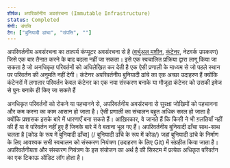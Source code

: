 ```yaml
---
शीर्षक: अपरिवर्तनीय अवसंरचना (Immutable Infrastructure)
status: Completed
श्रेणी: संपत्ति
टैग: ["बुनियादी ढांचा", "संपत्ति", ""]
---
```


अपरिवर्तनीय अवसंरचना का तात्पर्य कंप्यूटर अवसंरचना से है
([वर्चुअल मशीन](/वर्चुअल-मशीन/), [कंटेनर](/कंटेनर/), नेटवर्क उपकरण)
जिसे एक बार तैनात करने के बाद बदला नहीं जा सकता।
इसे एक स्वचालित प्रक्रिया द्वारा लागू किया जा सकता है जो अनधिकृत परिवर्तनों को अधिलेखित कर देती है
एक ऐसी प्रणाली के माध्यम से जो पहले स्थान पर परिवर्तन की अनुमति नहीं देगी।
कंटेनर अपरिवर्तनीय बुनियादी ढांचे का एक अच्छा उदाहरण हैं
क्योंकि कंटेनरों में लगातार परिवर्तन केवल कंटेनर का एक नया संस्करण 
बनाके या मौजूदा कंटेनर को उसकी इमेज से पुनः बनाके ही किए जा सकते हैं

अनधिकृत परिवर्तनों को रोकने या पहचानने से,
अपरिवर्तनीय अवसंरचना से सुरक्षा जोखिमों को पहचानना और कम करना का काम आसान हो जाता है।
ऐसी प्रणाली का संचालन बहुत अधिक सरल हो जाता है क्योंकि प्रशासक इसके बारे में धारणाएँ बना सकते हैं।
आख़िरकार, वे जानते हैं कि किसी ने भी ग़लतियाँ नहीं की हैं या वे परिवर्तन नहीं हुए हैं जिनके बारे में वे बताना भूल गए हैं।
अपरिवर्तनीय बुनियादी ढाँचा साथ-साथ चलता है [कोड के रूप में बुनियादी ढाँचा] (/ बुनियादी ढाँचे के रूप में कोड/)
जहां बुनियादी ढांचे के निर्माण के लिए आवश्यक सभी स्वचालन को संस्करण नियंत्रण (उदाहरण के लिए Git) में संग्रहीत किया जाता है।
अपरिवर्तनीयता और संस्करण नियंत्रण के इस संयोजन का अर्थ है की सिस्टम में प्रत्येक अधिकृत परिवर्तन का एक टिकाऊ ऑडिट लॉग होता है।
